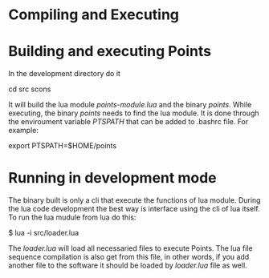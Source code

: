 
Compiling and Executing
============================

# Building and executing Points

In the development directory do it

cd src
scons

It will build the lua module _points-module.lua_ and the binary
_points_. While executing, the binary _points_ needs to find the lua module. It
is done through the enviroument variable _PTSPATH_ that can be added to
.bashrc file. For example:

export PTSPATH=$HOME/points

# Running in development mode

The binary built is only a cli that execute the functions of lua module. During the
lua code development the best way is interface using the cli of lua itself. To
run the lua mudule from lua do this:

$ lua -i src/loader.lua

The *loader.lua* will load all necessaried files to execute Points. The lua
file sequence compilation is also get from this file, in other words, if you
add another file to the software it should be loaded by *loader.lua* file as
well.

